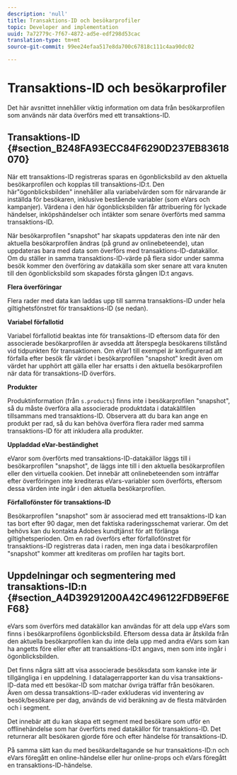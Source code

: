 ```yaml
---
description: 'null'
title: Transaktions-ID och besökarprofiler
topic: Developer and implementation
uuid: 7a72779c-7f67-4872-ad5e-edf298d53cac
translation-type: tm+mt
source-git-commit: 99ee24efaa517e8da700c67818c111c4aa90dc02

---
```



# Transaktions-ID och besökarprofiler

Det här avsnittet innehåller viktig information om data från besökarprofilen som används när data överförs med ett transaktions-ID.

## Transaktions-ID {#section_B248FA93ECC84F6290D237EB83618070}

När ett transaktions-ID registreras sparas en ögonblicksbild av den aktuella besökarprofilen och kopplas till transaktions-ID:t. Den här&quot;ögonblicksbilden&quot; innehåller alla variabelvärden som för närvarande är inställda för besökaren, inklusive bestående variabler (som eVars och kampanjer). Värdena i den här ögonblicksbilden får attribuering för lyckade händelser, inköpshändelser och intäkter som senare överförts med samma transaktions-ID.

När besökarprofilen &quot;snapshot&quot; har skapats uppdateras den inte när den aktuella besökarprofilen ändras (på grund av onlinebeteende), utan uppdateras bara med data som överförs med transaktions-ID-datakällor. Om du ställer in samma transaktions-ID-värde på flera sidor under samma besök kommer den överföring av datakälla som sker senare att vara knuten till den ögonblicksbild som skapades första gången ID:t angavs.

**Flera överföringar**

Flera rader med data kan laddas upp till samma transaktions-ID under hela giltighetsfönstret för transaktions-ID (se nedan).

**Variabel förfallotid**

Variabel förfallotid beaktas inte för transaktions-ID eftersom data för den associerade besökarprofilen är avsedda att återspegla besökarens tillstånd vid tidpunkten för transaktionen. Om eVar1 till exempel är konfigurerad att förfalla efter besök får värdet i besökarprofilen &quot;snapshot&quot; kredit även om värdet har upphört att gälla eller har ersatts i den aktuella besökarprofilen när data för transaktions-ID överförs.

**Produkter**

Produktinformation (från `s.products`) finns inte i besökarprofilen &quot;snapshot&quot;, så du måste överföra alla associerade produktdata i datakällfilen tillsammans med transaktions-ID. Observera att du bara kan ange en produkt per rad, så du kan behöva överföra flera rader med samma transaktions-ID för att inkludera alla produkter.

**Uppladdad eVar-beständighet**

eVaror som överförts med transaktions-ID-datakällor läggs till i besökarprofilen &quot;snapshot&quot;, de läggs inte till i den aktuella besökarprofilen eller den virtuella cookien. Det innebär att onlinebeteenden som inträffar efter överföringen inte krediteras eVars-variabler som överförts, eftersom dessa värden inte ingår i den aktuella besökarprofilen.

**Förfallofönster för transaktions-ID**

Besökarprofilen &quot;snapshot&quot; som är associerad med ett transaktions-ID kan tas bort efter 90 dagar, men det faktiska raderingsschemat varierar. Om det behövs kan du kontakta Adobes kundtjänst för att förlänga giltighetsperioden. Om en rad överförs efter förfallofönstret för transaktions-ID registreras data i raden, men inga data i besökarprofilen &quot;snapshot&quot; kommer att krediteras om profilen har tagits bort.

## Uppdelningar och segmentering med transaktions-ID:n {#section_A4D39291200A42C496122FDB9EF6EF68}

eVars som överförs med datakällor kan användas för att dela upp eVars som finns i besökarprofilens ögonblicksbild. Eftersom dessa data är åtskilda från den aktuella besökarprofilen kan du inte dela upp med andra eVars som kan ha angetts före eller efter att transaktions-ID:t angavs, men som inte ingår i ögonblicksbilden.

Det finns några sätt att visa associerade besöksdata som kanske inte är tillgängliga i en uppdelning. I datalagerrapporter kan du visa transaktions-ID-data med ett besökar-ID som matchar övriga träffar från besökaren. Även om dessa transaktions-ID-rader exkluderas vid inventering av besök/besökare per dag, används de vid beräkning av de flesta mätvärden och i segment.

Det innebär att du kan skapa ett segment med besökare som utför en offlinehändelse som har överförts med datakällor för transaktions-ID. Det returnerar allt besökaren gjorde före och efter händelse för transaktions-ID.

På samma sätt kan du med besökardeltagande se hur transaktions-ID:n och eVars föregått en online-händelse eller hur online-props och eVars föregått en transaktions-ID-händelse.
